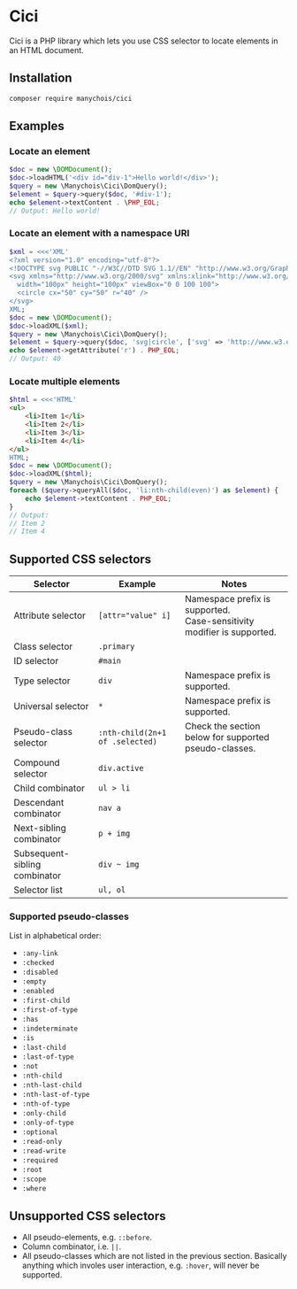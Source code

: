 # Cici

Cici is a PHP library which lets you use CSS selector to locate elements in an HTML document.

## Installation

```bash
composer require manychois/cici
```

## Examples

### Locate an element

```php
$doc = new \DOMDocument();
$doc->loadHTML('<div id="div-1">Hello world!</div>');
$query = new \Manychois\Cici\DomQuery();
$element = $query->query($doc, '#div-1');
echo $element->textContent . \PHP_EOL;
// Output: Hello world!
```

### Locate an element with a namespace URI

```php
$xml = <<<'XML'
<?xml version="1.0" encoding="utf-8"?>
<!DOCTYPE svg PUBLIC "-//W3C//DTD SVG 1.1//EN" "http://www.w3.org/Graphics/SVG/1.1/DTD/svg11.dtd">
<svg xmlns="http://www.w3.org/2000/svg" xmlns:xlink="http://www.w3.org/1999/xlink"
  width="100px" height="100px" viewBox="0 0 100 100">
  <circle cx="50" cy="50" r="40" />
</svg>
XML;
$doc = new \DOMDocument();
$doc->loadXML($xml);
$query = new \Manychois\Cici\DomQuery();
$element = $query->query($doc, 'svg|circle', ['svg' => 'http://www.w3.org/2000/svg']);
echo $element->getAttribute('r') . PHP_EOL;
// Output: 40
```

### Locate multiple elements

```php
$html = <<<'HTML'
<ul>
    <li>Item 1</li>
    <li>Item 2</li>
    <li>Item 3</li>
    <li>Item 4</li>
</ul>
HTML;
$doc = new \DOMDocument();
$doc->loadXML($html);
$query = new \Manychois\Cici\DomQuery();
foreach ($query->queryAll($doc, 'li:nth-child(even)') as $element) {
    echo $element->textContent . PHP_EOL;
}
// Output:
// Item 2
// Item 4
```

## Supported CSS selectors

Selector | Example | Notes
--- | --- | ---
Attribute selector | `[attr="value" i]` | Namespace prefix is supported.<br>Case-sensitivity modifier is supported.
Class selector | `.primary` |
ID selector | `#main` |
Type selector | `div` | Namespace prefix is supported.
Universal selector | `*` | Namespace prefix is supported.
Pseudo-class selector | `:nth-child(2n+1 of .selected)` | Check the section below for supported pseudo-classes.
Compound selector | `div.active` |
Child combinator | `ul > li` |
Descendant combinator | `nav a` |
Next-sibling combinator | `p + img` |
Subsequent-sibling combinator | `div ~ img` |
Selector list | `ul, ol` |

### Supported pseudo-classes

List in alphabetical order:

- `:any-link`
- `:checked`
- `:disabled`
- `:empty`
- `:enabled`
- `:first-child`
- `:first-of-type`
- `:has`
- `:indeterminate`
- `:is`
- `:last-child`
- `:last-of-type`
- `:not`
- `:nth-child`
- `:nth-last-child`
- `:nth-last-of-type`
- `:nth-of-type`
- `:only-child`
- `:only-of-type`
- `:optional`
- `:read-only`
- `:read-write`
- `:required`
- `:root`
- `:scope`
- `:where`

## Unsupported CSS selectors

- All pseudo-elements, e.g. `::before`.
- Column combinator, i.e. `||`.
- All pseudo-classes which are not listed in the previous section. Basically anything which involes user interaction, e.g. `:hover`, will never be supported.
